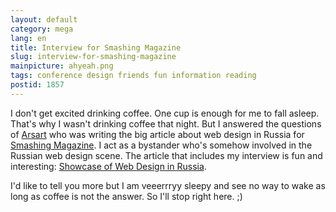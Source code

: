 ```yaml
---
layout: default
category: mega
lang: en
title: Interview for Smashing Magazine
slug: interview-for-smashing-magazine
mainpicture: ahyeah.png
tags: conference design friends fun information reading 
postid: 1857
---
```



I don't get excited drinking coffee. One cup is enough for me to fall asleep. That's why I wasn't drinking coffee that night. But I answered the questions of <a href="http://designcollector.net/">Arsart</a> who was writing the big article about web design in Russia for <a href="http://www.smashingmagazine.com/">Smashing Magazine</a>. I act as a bystander who's somehow involved in the Russian web design scene. The article that includes my interview is fun and interesting: <a href="http://smashingmagazine.com/2009/10/17/global-web-design-russia/">Showcase of Web Design in Russia</a>.

I'd like to tell you more but I am veeerrryy sleepy and see no way to wake as long as coffee is not the answer. So I'll stop right here. ;)
